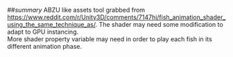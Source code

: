 ##_summary_
ABZU like assets tool grabbed from https://www.reddit.com/r/Unity3D/comments/7147hi/fish_animation_shader_using_the_same_technique_as/.
The shader may need some modification to adapt to GPU instancing.  
More shader property variable may need in order to play each fish in its different animation phase.